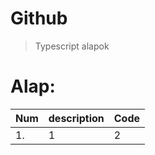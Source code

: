 # Github 
>Typescript alapok
# Alap:

Num|description|Code|
----------|----------|----------
1.|1|2






